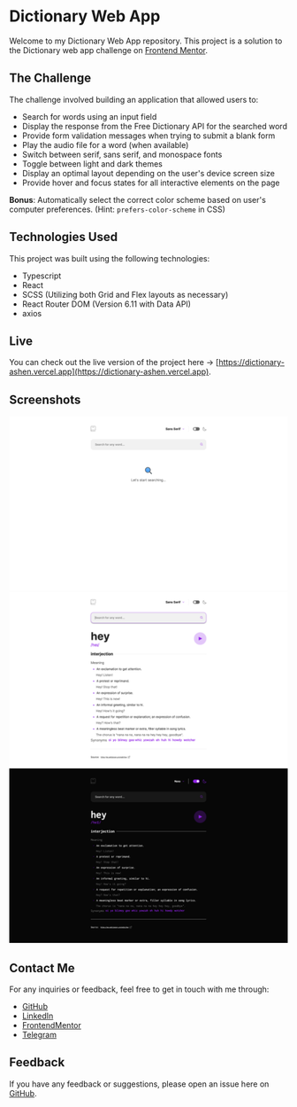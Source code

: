 # Dictionary Web App

Welcome to my Dictionary Web App repository. This project is a solution to the Dictionary web app challenge on [Frontend Mentor](https://www.frontendmentor.io).

## The Challenge

The challenge involved building an application that allowed users to:

- Search for words using an input field
- Display the response from the Free Dictionary API for the searched word
- Provide form validation messages when trying to submit a blank form
- Play the audio file for a word (when available)
- Switch between serif, sans serif, and monospace fonts
- Toggle between light and dark themes
- Display an optimal layout depending on the user's device screen size
- Provide hover and focus states for all interactive elements on the page

**Bonus**: Automatically select the correct color scheme based on user's computer preferences. (Hint: `prefers-color-scheme` in CSS)

## Technologies Used

This project was built using the following technologies:

- Typescript
- React
- SCSS (Utilizing both Grid and Flex layouts as necessary)
- React Router DOM (Version 6.11 with Data API)
- axios

## Live

You can check out the live version of the project here -> [https://dictionary-ashen.vercel.app](https://dictionary-ashen.vercel.app).

## Screenshots

![screenshot-1](./screenshots/screnshot-1.png)
![screenshot-2](./screenshots/screnshot-2.png)
![screenshot-3](./screenshots/screnshot-3.png)

## Contact Me

For any inquiries or feedback, feel free to get in touch with me through:

- [GitHub](https://github.com/vladislav-gorovenko)
- [LinkedIn](https://www.linkedin.com/in/vladislavgorovenko/)
- [FrontendMentor](https://www.frontendmentor.io/profile/martinideniam/)
- [Telegram](https://t.me/vlad_webdev_iam)

## Feedback

If you have any feedback or suggestions, please open an issue here on [GitHub](https://github.com/vladislav-gorovenko/dictionary/issues).
